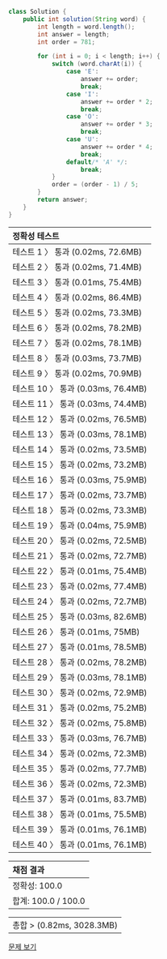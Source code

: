 ```java
class Solution {
    public int solution(String word) {
        int length = word.length();
        int answer = length;
        int order = 781;

        for (int i = 0; i < length; i++) {
            switch (word.charAt(i)) {
                case 'E':
                    answer += order;
                    break;
                case 'I':
                    answer += order * 2;
                    break;
                case 'O':
                    answer += order * 3;
                    break;
                case 'U':
                    answer += order * 4;
                    break;
                default/* 'A' */:
                    break;
            }
            order = (order - 1) / 5;
        }
        return answer;
    }
}
```
 | 정확성 테스트 |
 |  :-  |
 | 테스트 1 〉 통과 (0.02ms, 72.6MB) |
 | 테스트 2 〉 통과 (0.02ms, 71.4MB) |
 | 테스트 3 〉 통과 (0.01ms, 75.4MB) |
 | 테스트 4 〉 통과 (0.02ms, 86.4MB) |
 | 테스트 5 〉 통과 (0.02ms, 73.3MB) |
 | 테스트 6 〉 통과 (0.02ms, 78.2MB) |
 | 테스트 7 〉 통과 (0.02ms, 78.1MB) |
 | 테스트 8 〉 통과 (0.03ms, 73.7MB) |
 | 테스트 9 〉 통과 (0.02ms, 70.9MB) |
 | 테스트 10 〉 통과 (0.03ms, 76.4MB) |
 | 테스트 11 〉 통과 (0.03ms, 74.4MB) |
 | 테스트 12 〉 통과 (0.02ms, 76.5MB) |
 | 테스트 13 〉 통과 (0.03ms, 78.1MB) |
 | 테스트 14 〉 통과 (0.02ms, 73.5MB) |
 | 테스트 15 〉 통과 (0.02ms, 73.2MB) |
 | 테스트 16 〉 통과 (0.03ms, 75.9MB) |
 | 테스트 17 〉 통과 (0.02ms, 73.7MB) |
 | 테스트 18 〉 통과 (0.02ms, 73.3MB) |
 | 테스트 19 〉 통과 (0.04ms, 75.9MB) |
 | 테스트 20 〉 통과 (0.02ms, 72.5MB) |
 | 테스트 21 〉 통과 (0.02ms, 72.7MB) |
 | 테스트 22 〉 통과 (0.01ms, 75.4MB) |
 | 테스트 23 〉 통과 (0.02ms, 77.4MB) |
 | 테스트 24 〉 통과 (0.02ms, 72.7MB) |
 | 테스트 25 〉 통과 (0.03ms, 82.6MB) |
 | 테스트 26 〉 통과 (0.01ms, 75MB) |
 | 테스트 27 〉 통과 (0.01ms, 78.5MB) |
 | 테스트 28 〉 통과 (0.02ms, 78.2MB) |
 | 테스트 29 〉 통과 (0.03ms, 78.1MB) |
 | 테스트 30 〉 통과 (0.02ms, 72.9MB) |
 | 테스트 31 〉 통과 (0.02ms, 75.2MB) |
 | 테스트 32 〉 통과 (0.02ms, 75.8MB) |
 | 테스트 33 〉 통과 (0.03ms, 76.7MB) |
 | 테스트 34 〉 통과 (0.02ms, 72.3MB) |
 | 테스트 35 〉 통과 (0.02ms, 77.7MB) |
 | 테스트 36 〉 통과 (0.02ms, 72.3MB) |
 | 테스트 37 〉 통과 (0.01ms, 83.7MB) |
 | 테스트 38 〉 통과 (0.01ms, 75.5MB) |
 | 테스트 39 〉 통과 (0.01ms, 76.1MB) |
 | 테스트 40 〉 통과 (0.01ms, 76.1MB) |

 | 채점 결과 |
 | :- |
 | 정확성: 100.0 |
 | 합계: 100.0 / 100.0 |

 ||
 | :- |
 | 총합 > (0.82ms, 3028.3MB) |

[문제 보기](https://programmers.co.kr/learn/courses/30/lessons/84512?language=java)
